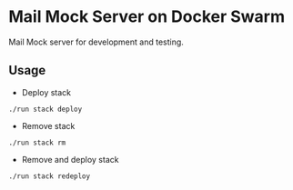 # Mail Mock Server on Docker Swarm

Mail Mock server for development and testing.

## Usage

- Deploy stack

`./run stack deploy`

- Remove stack

`./run stack rm`

- Remove and deploy stack

`./run stack redeploy`

